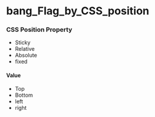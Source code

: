 # bang_Flag_by_CSS_position

### CSS Position Property

- Sticky
- Relative
- Absolute
- fixed

#### Value

- Top
- Bottom
- left
- right
